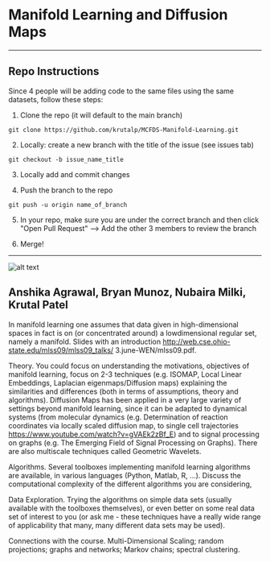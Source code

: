 # Manifold Learning and Diffusion Maps

------------------------------------------------------------------------------------------------------------------------------------------------
## Repo Instructions
Since 4 people will be adding code to the same files using the same datasets, follow these steps:
1. Clone the repo (it will default to the main branch)
```
git clone https://github.com/krutalp/MCFDS-Manifold-Learning.git
```

2. Locally: create a new branch with the title of the issue (see issues tab)
```
git checkout -b issue_name_title
```

3. Locally add and commit changes

4. Push the branch to the repo
```
git push -u origin name_of_branch
```

5. In your repo, make sure you are under the correct branch and then click "Open Pull Request"
  --> Add the other 3 members to review the branch

6. Merge!
------------------------------------------------------------------------------------------------------------------------------------------------



![alt text](https://d3i71xaburhd42.cloudfront.net/100dcf6aa83ac559c83518c8a41676b1a3a55fc0/3-Figure1-1.png)


## Anshika Agrawal, Bryan Munoz, Nubaira Milki, Krutal Patel 

In manifold learning one assumes that data given in high-dimensional spaces in fact is on (or concentrated around) a lowdimensional regular set, namely a manifold. Slides with an introduction http://web.cse.ohio-state.edu/mlss09/mlss09_talks/
3.june-WEN/mlss09.pdf.

Theory. You could focus on understanding the motivations, objectives of manifold learning, focus on 2-3 techniques (e.g.
ISOMAP, Local Linear Embeddings, Laplacian eigenmaps/Diffusion maps) explaining the similarities and differences (both in
terms of assumptions, theory and algorithms). Diffusion Maps has been applied in a very large variety of settings beyond
manifold learning, since it can be adapted to dynamical systems (from molecular dynamics (e.g. Determination of reaction
coordinates via locally scaled diffusion map, to single cell trajectories https://www.youtube.com/watch?v=gVAEk2zBf_E)
and to signal processing on graphs (e.g. The Emerging Field of Signal Processing on Graphs).
There are also multiscale techniques called Geometric Wavelets.

Algorithms. Several toolboxes implementing manifold learning algorithms are available, in various languages (Python,
Matlab, R, ...). Discuss the computational complexity of the different algorithms you are considering,

Data Exploration. Trying the algorithms on simple data sets (usually available with the toolboxes themselves), or even
better on some real data set of interest to you (or ask me - these techniques have a really wide range of applicability that
many, many different data sets may be used).

Connections with the course. Multi-Dimensional Scaling; random projections; graphs and networks; Markov chains;
spectral clustering.

